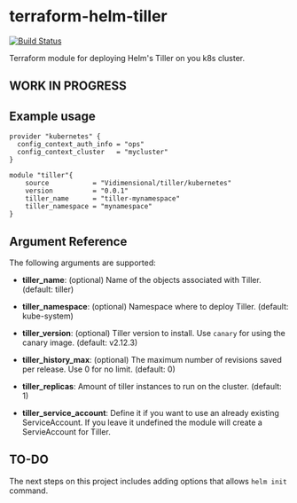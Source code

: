 # terraform-helm-tiller

[![Build Status](https://travis-ci.org/Vidimensional/terraform-kubernetes-tiller.svg?branch=master)](https://travis-ci.org/Vidimensional/terraform-kubernetes-tiller)

Terraform module for deploying Helm's Tiller on you k8s cluster.

## WORK IN PROGRESS

## Example usage

```hcl
provider "kubernetes" {
  config_context_auth_info = "ops"
  config_context_cluster   = "mycluster"
}

module "tiller"{
    source           = "Vidimensional/tiller/kubernetes"
    version          = "0.0.1"
    tiller_name      = "tiller-mynamespace"
    tiller_namespace = "mynamespace"
}
```

## Argument Reference

The following arguments are supported:

* **tiller_name**: (optional) Name of the objects associated with Tiller. (default: tiller)

* **tiller_namespace**: (optional) Namespace where to deploy Tiller. (default: kube-system)

* **tiller_version**: (optional) Tiller version to install. Use `canary` for using the canary image. (default: v2.12.3)

* **tiller_history_max**: (optional) The maximum number of revisions saved per release. Use 0 for no limit. (default: 0)

* **tiller_replicas**: Amount of tiller instances to run on the cluster. (default: 1)
* **tiller_service_account**: Define it if you want to use an already existing ServiceAccount. If you leave it undefined the module will create a ServieAccount for Tiller.

## TO-DO

The next steps on this project includes adding options that allows `helm init` command.